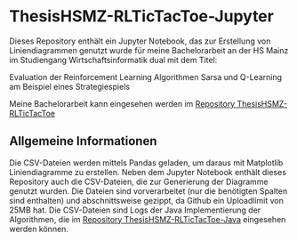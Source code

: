 # ThesisHSMZ-RLTicTacToe-Jupyter

Dieses Repository enthält ein Jupyter Notebook, das zur Erstellung von Liniendiagrammen genutzt wurde für meine Bachelorarbeit an der HS Mainz im Studiengang Wirtschaftsinformatik dual mit dem Titel:

Evaluation der Reinforcement Learning Algorithmen Sarsa und Q-Learning am Beispiel eines Strategiespiels

Meine Bachelorarbeit kann eingesehen werden im [Repository ThesisHSMZ-RLTicTacToe](https://github.com/JonasBingel/ThesisHSMZ-RLTicTacToe)

## Allgemeine Informationen

Die CSV-Dateien werden mittels Pandas geladen, um daraus mit Matplotlib Liniendiagramme zu erstellen.
Neben dem Jupyter Notebook enthält dieses Repository auch die CSV-Dateien, die zur Generierung der Diagramme genutzt wurden.
Die Dateien sind vorverarbeitet (nur die benötigten Spalten sind enthalten) und abschnittsweise gezippt, da Github ein Uploadlimit von 25MB hat.
Die CSV-Dateien sind Logs der Java Implementierung der Algorithmen, die im [Repository ThesisHSMZ-RLTicTacToe-Java](https://github.com/JonasBingel/ThesisHSMZ-RLTicTacToe-Java) eingesehen werden können.
